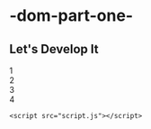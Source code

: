 # -dom-part-one-
<!DOCTYPE html>
<html lang="en">

<head>
    <meta charset="UTF-8">
    <title>Box Layout</title>
</head>

<body>
    <h2>Let's Develop It</h2>
    <div id="container">
        <div>1</div>
        <div>2</div>
        <div>3</div>
        <div>4</div>
    </div>

    <script src="script.js"></script>
</body>
<script src="n.js"></script>

</html>
